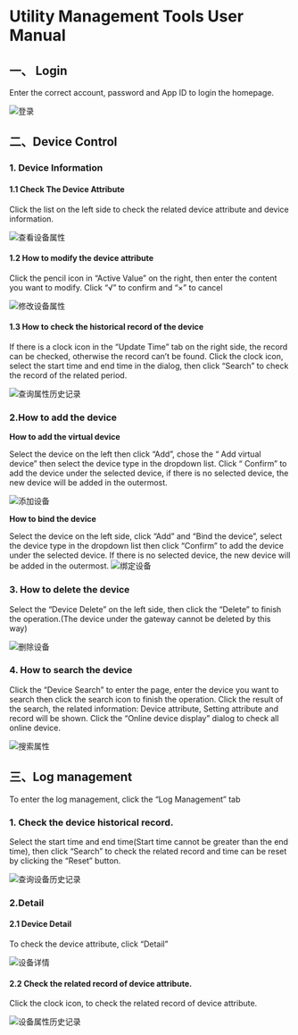 # 	Utility Management Tools User Manual

## 一、 Login

Enter the correct account, password and App ID to login the homepage.

![登录](../images/u_login.png)

## 二、Device Control

### 1. Device Information

#### 1.1 Check The Device Attribute 

Click the list on the left side to check the related device attribute and device information.

![查看设备属性](../images/u_attrs.png)

#### 1.2 How to modify the device attribute

Click the pencil icon in “Active Value” on the right, then enter the content you want to modify. Click “√” to confirm and “×” to cancel 

![修改设备属性](../images/u_edit.png)

#### 1.3 How to check the historical record of the device
If there is a clock icon in the “Update Time” tab on the right side, the record can be checked, otherwise the record can’t be found. 
Click the clock icon, select the start time and end time in the dialog, then click “Search” to check the record of the related period. 

![查询属性历史记录](../images/u_attrHistory.png)

### 2.How to add the device

<strong>How to add the virtual device</strong>

Select the device on the left then click “Add”, chose the “ Add virtual device” then select the device type in the dropdown list. Click “ Confirm” to add the device under the selected device, if there is no selected device, the new device will be added in the outermost. 

![添加设备](../images/u_addVdevice.png)

<strong>How to bind the device</strong>

Select the device on the left side, click “Add” and “Bind the device”, select the device type in the dropdown list then click “Confirm” to add the device under the selected device. If there is no selected device, the new device will be added in the outermost. 
![绑定设备](../images/u_bindDevice.png)

### 3. How to delete the device

Select the “Device Delete” on the left side, then click the “Delete” to finish the operation.(The device under the gateway cannot be deleted by this way) 

![删除设备](../images/u_deleteDevice.png)

### 4. How to search the device

Click the “Device Search” to enter the page, enter the device you want to search then click the search icon to finish the operation. Click the result of the search, the related information: Device attribute, Setting attribute and record will be shown. 
Click the “Online device display” dialog to check all online device. 


![搜索属性](../images/u_search.png)

##  三、Log management

To enter the log management, click the “Log Management” tab

### 1. Check the device historical record.

Select the start time and end time(Start time cannot be greater than the end time), then click “Search” to check the related record and time can be reset by clicking the “Reset” button. 

![查询设备历史记录](../images/u_sHistory.png)

### 2.Detail

#### 2.1 Device Detail

To check the device attribute, click “Detail”

![设备详情](../images/u_detaile.png)

#### 2.2 Check the related record of device attribute.

Click the clock icon, to check the related record of device attribute. 

![设备属性历史记录](../images/u_logo_history.png)
